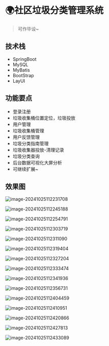 # 🌍社区垃圾分类管理系统 <Badge type="warning" text="毕设" vertical="top" />

<SlideProtected>

<MyGlobalComponent />

> 可作毕设~

## 技术栈

- SpringBoot
- MySQL
- MyBatis
- BootStrap
- LayUI

## 功能要点

- 登录注册
- 垃圾收集桶位置定位，垃圾投放
- 用户管理
- 垃圾收集桶管理
- 用户反馈管理
- 垃圾分类指南管理
- 垃圾收集器投放-清理记录
- 垃圾分类查询
- 后台数据可视化大屏分析
- 可继续扩展~


## 效果图

![image-20241025112231708](http://cdn.qiniu.liyansheng.top/img/image-20241025112231708.png)

![image-20241025112245188](http://cdn.qiniu.liyansheng.top/img/image-20241025112245188.png)

![image-20241025112254791](http://cdn.qiniu.liyansheng.top/img/image-20241025112254791.png)

![image-20241025112303719](http://cdn.qiniu.liyansheng.top/img/image-20241025112303719.png)

![image-20241025112311090](http://cdn.qiniu.liyansheng.top/img/image-20241025112311090.png)

![image-20241025112319404](http://cdn.qiniu.liyansheng.top/img/image-20241025112319404.png)

![image-20241025112327204](http://cdn.qiniu.liyansheng.top/img/image-20241025112327204.png)

![image-20241025112333474](http://cdn.qiniu.liyansheng.top/img/image-20241025112333474.png)

![image-20241025112341936](http://cdn.qiniu.liyansheng.top/img/image-20241025112341936.png)

![image-20241025112356731](http://cdn.qiniu.liyansheng.top/img/image-20241025112356731.png)

![image-20241025112404459](http://cdn.qiniu.liyansheng.top/img/image-20241025112404459.png)

![image-20241025112410951](http://cdn.qiniu.liyansheng.top/img/image-20241025112410951.png)

![image-20241025112420866](http://cdn.qiniu.liyansheng.top/img/image-20241025112420866.png)

![image-20241025112427813](http://cdn.qiniu.liyansheng.top/img/image-20241025112427813.png)

![image-20241025112433089](http://cdn.qiniu.liyansheng.top/img/image-20241025112433089.png)

<!-- ## 程序

![](http://cdn.qiniu.liyansheng.top/img/image-20241025114745807.png) -->
<FloatingImage src="http://cdn.qiniu.liyansheng.top/img/image-20241025114745807.png" alt="扫码获取" />

</SlideProtected>